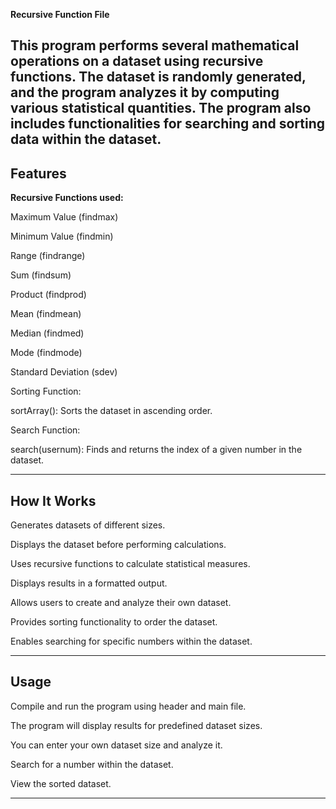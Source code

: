****Recursive Function File****

This program performs several mathematical operations on a dataset using recursive functions. The dataset is randomly generated, and the program analyzes it by computing various statistical quantities. The program also includes functionalities for searching and sorting data within the dataset.
-----------------------------------------------------------------------------------------------

****Features****
-------------------

**Recursive Functions used:**


Maximum Value (findmax)

Minimum Value (findmin)

Range (findrange)

Sum (findsum)

Product (findprod)

Mean (findmean)

Median (findmed)

Mode (findmode)

Standard Deviation (sdev)

Sorting Function:

sortArray(): Sorts the dataset in ascending order.

Search Function:

search(usernum): Finds and returns the index of a given number in the dataset.

-----------------------------------------------------------------------------------------------

**How It Works**
-------------------

Generates datasets of different sizes.

Displays the dataset before performing calculations.

Uses recursive functions to calculate statistical measures.

Displays results in a formatted output.

Allows users to create and analyze their own dataset.

Provides sorting functionality to order the dataset.

Enables searching for specific numbers within the dataset.

-----------------------------------------------------------------------------------------------

**Usage**
-------------------

Compile and run the program using header and main file.

The program will display results for predefined dataset sizes.

You can enter your own dataset size and analyze it.

Search for a number within the dataset.

View the sorted dataset.

-----------------------------------------------------------------------------------------------
